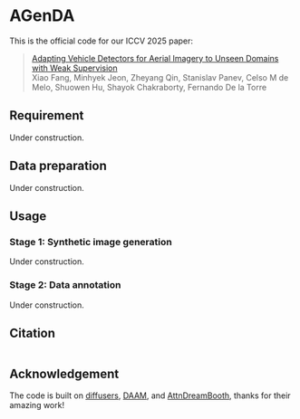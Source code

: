 # AGenDA
This is the official code for our ICCV 2025 paper:
> [Adapting Vehicle Detectors for Aerial Imagery to Unseen Domains with Weak Supervision](https://humansensinglab.github.io/AGenDA/)  
> Xiao Fang, Minhyek Jeon, Zheyang Qin, Stanislav Panev, Celso M de Melo, Shuowen Hu, Shayok Chakraborty, Fernando De la Torre

## Requirement
Under construction.

## Data preparation
Under construction.

## Usage
### Stage 1: Synthetic image generation
Under construction.

### Stage 2: Data annotation
Under construction.

## Citation
```
```

## Acknowledgement
The code is built on [diffusers](https://github.com/huggingface/diffusers/tree/main/examples), [DAAM](https://github.com/castorini/daam), and [AttnDreamBooth](https://github.com/lyuPang/AttnDreamBooth), thanks for their amazing work!